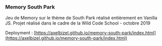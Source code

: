 ### Memory South Park

Jeu de Memory sur le thème de South Park réalisé entièrement en Vanilla JS. Projet réalisé dans le cadre de la Wild Code School - octobre 2019

Deployment : [https://axelbizel.github.io/memory-south-park/index.html](https://axelbizel.github.io/memory-south-park/index.html)